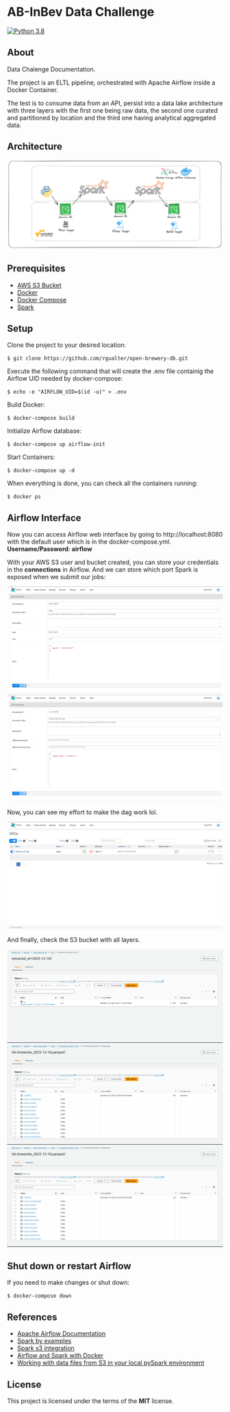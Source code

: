 # AB-InBev Data Challenge

[![Python 3.8](https://img.shields.io/badge/python-3.8-blue.svg)](https://www.python.org/downloads/release/python-380/)

## About

Data Chalenge Documentation.

The project is an ELTL pipeline, orchestrated with Apache Airflow inside a Docker Container.

The test is to consume data from an API, persist into a data lake architecture with three layers with the first one being raw data, the second one curated and partitioned by location and the third one having analytical aggregated data. 

## Architecture 

![alt text](/images/pipeline.png)


## Prerequisites

- [AWS S3 Bucket](https://docs.aws.amazon.com/AmazonS3/latest/userguide/create-bucket-overview.html)
- [Docker](https://docs.docker.com/get-docker/)
- [Docker Compose](https://docs.docker.com/compose/)
- [Spark](https://spark.apache.org/docs/latest/)

## Setup

Clone the project to your desired location:

    $ git clone https://github.com/rgualter/open-brewery-db.git

Execute the following command that will create the .env file containig the Airflow UID needed by docker-compose:

    $ echo -e "AIRFLOW_UID=$(id -u)" > .env


Build Docker:

    $ docker-compose build 

Initialize Airflow database:

    $ docker-compose up airflow-init

Start Containers:

    $ docker-compose up -d


When everything is done, you can check all the containers running:

    $ docker ps

## Airflow Interface

Now you can access Airflow web interface by going to http://localhost:8080 with the default user which is in the docker-compose.yml. **Username/Password: airflow**

With your AWS S3 user and bucket created, you can store your credentials in the **connections** in Airflow. And we can store which port Spark is exposed when we submit our jobs:

![alt text](/images/airflow_spark.png)
![alt text](/images/airflow_aws.png)

Now, you can see my effort to make the dag work lol.

![alt text](/images/airflow_dag.png)

And finally, check the S3 bucket with all layers.

![alt text](/images/aws_raw.png)
![alt text](/images/aws_silver.png)
![alt text](/images/aws_gold.png)

## Shut down or restart Airflow

If you need to make changes or shut down:

    $ docker-compose down

## References 

- [Apache Airflow Documentation](https://airflow.apache.org/docs/apache-airflow/stable/start/docker.html)
- [Spark by examples](https://sparkbyexamples.com/pyspark-tutorial/)
- [Spark s3 integration](https://spark.apache.org/docs/latest/cloud-integration.html)
- [Airflow and Spark with Docker](https://medium.com/data-arena/building-a-spark-and-airflow-development-environment-with-docker-f0b9b625edd8)
- [Working with data files from S3 in your local pySpark environment](https://medium.com/data-arena/building-a-spark-and-airflow-development-environment-with-docker-f0b9b625edd8)

## License

This project is licensed under the terms of the **MIT** license.
